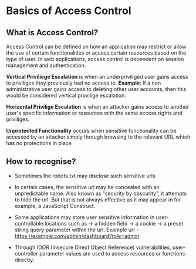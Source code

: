 # Basics of Access Control

## What is Access Control?

Access Control can be defined on how an application may restrict or allow the use of certain functionalities or access certain resources based on the type of user.
In web applications, access control is dependent on session management and authentication.

**Vertical Priviliege Escalation** is when an underpriviliged user gains access to priviliges they previously had no access to. **Example**: If a non administrative user gains access to deleting other user accounts, then this would be considered vertical provilige escalation.

**Horizontal Privilige Escalation** is when an attacker gains access to another user's specific information or resources with the same access rights and priviliges.

**Unprotected Functionality** occurs when sensitive functionality can be accessed by an attacker simply through browsing to the relevant URL which has no protections in place

## How to recognise?

- Sometimes the robots.txt may disclose such sensitive urls
- In certain cases, the sensitive url may be concealed with an unpredictable name. Also known as "security by obscurity", it attempts to hide the url. But that is not always effective as it may appear in for example, a JavaScript Construct.
- Some applications may store user sensitive information in user-controllable locations such as
        -> a hidden field
        -> a cookie
        -> a preset string query parameter within the url. Example url - https://example.com/admin/dashboard?role=admin
        
- Through IDOR (Insecure Direct Object Reference) vulnerabilities,  user-controller parameter values are used to access resources or functions directly.


